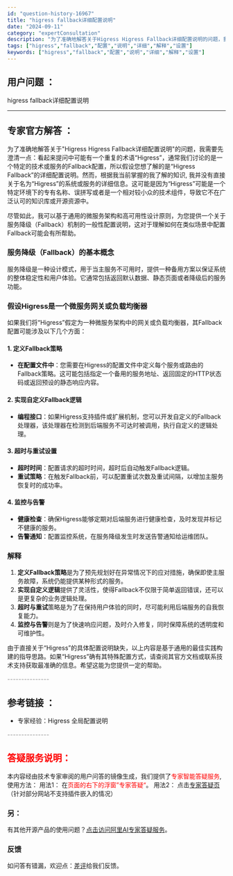 ```yaml
---
id: "question-history-16967"
title: "higress fallback详细配置说明"
date: "2024-09-11"
category: "expertConsultation"
description: "为了准确地解答关于Higress Higress Fallback详细配置说明的问题，我需要先澄清一点：看起来提问中可能有一个重复的术语“Higress”，通常我们讨论的是一个特定的技术或服务的Fallback配置，所以假设您想了解的是“Higress Fallback”的详细配置说明。然而，根据我"
tags: ["higress","fallback","配置","说明","详细","解释","设置"]
keywords: ["higress","fallback","配置","说明","详细","解释","设置"]
---
```


## 用户问题 ： 
 higress fallback详细配置说明  

---------------
## 专家官方解答 ：

为了准确地解答关于"Higress Higress Fallback详细配置说明"的问题，我需要先澄清一点：看起来提问中可能有一个重复的术语“Higress”，通常我们讨论的是一个特定的技术或服务的Fallback配置，所以假设您想了解的是“Higress Fallback”的详细配置说明。然而，根据我当前掌握的我了解的知识, 我并没有直接关于名为“Higress”的系统或服务的详细信息。这可能是因为“Higress”可能是一个特定环境下的专有名称、误拼写或者是一个相对较小众的技术组件，导致它不在广泛认可的知识库或开源资源中。

尽管如此，我可以基于通用的微服务架构和高可用性设计原则，为您提供一个关于服务降级（Fallback）机制的一般性配置说明，这对于理解如何在类似场景中配置Fallback可能会有所帮助。

### 服务降级（Fallback）的基本概念

服务降级是一种设计模式，用于当主服务不可用时，提供一种备用方案以保证系统的整体稳定性和用户体验。它通常包括返回默认数据、静态页面或者降级后的服务功能。

### 假设Higress是一个微服务网关或负载均衡器

如果我们将“Higress”假定为一种微服务架构中的网关或负载均衡器，其Fallback配置可能涉及以下几个方面：

#### 1. 定义Fallback策略

- **在配置文件中**：您需要在Higress的配置文件中定义每个服务或路由的Fallback策略。这可能包括指定一个备用的服务地址、返回固定的HTTP状态码或返回预设的静态响应内容。

#### 2. 实现自定义Fallback逻辑

- **编程接口**：如果Higress支持插件或扩展机制，您可以开发自定义的Fallback处理器，该处理器在检测到后端服务不可达时被调用，执行自定义的逻辑处理。

#### 3. 超时与重试设置

- **超时时间**：配置请求的超时时间，超时后自动触发Fallback逻辑。
- **重试策略**：在触发Fallback前，可以配置重试次数及重试间隔，以增加主服务恢复时的成功率。

#### 4. 监控与告警

- **健康检查**：确保Higress能够定期对后端服务进行健康检查，及时发现并标记不健康的服务。
- **告警通知**：配置监控系统，在服务降级发生时发送告警通知给运维团队。

### 解释

1. **定义Fallback策略**是为了预先规划好在异常情况下的应对措施，确保即使主服务故障，系统仍能提供某种形式的服务。
2. **实现自定义逻辑**提供了灵活性，使得Fallback不仅限于简单返回错误，还可以是更复杂的业务逻辑处理。
3. **超时与重试**策略是为了在保持用户体验的同时，尽可能利用后端服务的自我恢复能力。
4. **监控与告警**则是为了快速响应问题，及时介入修复，同时保障系统的透明度和可维护性。

由于直接关于“Higress”的具体配置说明缺失，以上内容是基于通用的最佳实践构建的指导思路。如果“Higress”确有其特殊配置方式，请查阅其官方文档或联系技术支持获取最准确的信息。希望这能为您提供一定的帮助。


<font color="#949494">---------------</font> 


## 参考链接 ：

* 专家经验：Higress 全局配置说明 


 <font color="#949494">---------------</font> 
 


## <font color="#FF0000">答疑服务说明：</font> 

本内容经由技术专家审阅的用户问答的镜像生成，我们提供了<font color="#FF0000">专家智能答疑服务</font>,使用方法：
用法1： 在<font color="#FF0000">页面的右下的浮窗”专家答疑“</font>。
用法2： 点击[专家答疑页](https://answer.opensource.alibaba.com/docs/intro)（针对部分网站不支持插件嵌入的情况）
### 另：


有其他开源产品的使用问题？[点击访问阿里AI专家答疑服务](https://answer.opensource.alibaba.com/docs/intro)。
### 反馈
如问答有错漏，欢迎点：[差评](https://ai.nacos.io/user/feedbackByEnhancerGradePOJOID?enhancerGradePOJOId=16973)给我们反馈。
